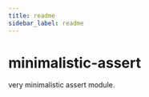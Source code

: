 ```yaml
---
title: readme
sidebar_label: readme
---
```

minimalistic-assert
===

very minimalistic assert module.


